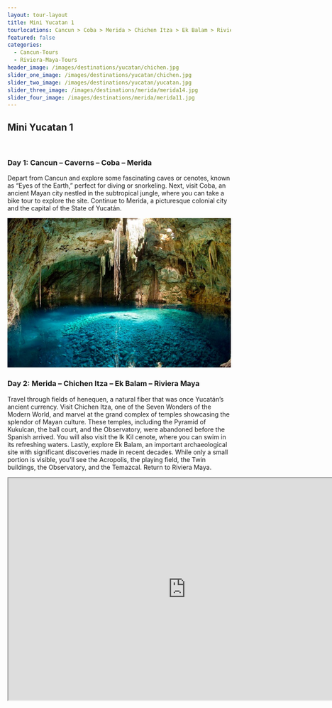 ```yaml
---
layout: tour-layout
title: Mini Yucatan 1
tourlocations: Cancun > Coba > Merida > Chichen Itza > Ek Balam > Riviera Maya
featured: false
categories:
  - Cancun-Tours
  - Riviera-Maya-Tours
header_image: /images/destinations/yucatan/chichen.jpg
slider_one_image: /images/destinations/yucatan/chichen.jpg
slider_two_image: /images/destinations/yucatan/yucatan.jpg
slider_three_image: /images/destinations/merida/merida14.jpg
slider_four_image: /images/destinations/merida/merida11.jpg
---
```

## Mini Yucatan 1

&nbsp;

### Day 1: Cancun – Caverns – Coba – Merida

Depart from Cancun and explore some fascinating caves or cenotes, known as “Eyes of the Earth,” perfect for diving or snorkeling. Next, visit Coba, an ancient Mayan city nestled in the subtropical jungle, where you can take a bike tour to explore the site. Continue to Merida, a picturesque colonial city and the capital of the State of Yucatán.

![](/images/destinations/yucatan/yucatan8.jpg)

### Day 2: Merida – Chichen Itza – Ek Balam – Riviera Maya

Travel through fields of henequen, a natural fiber that was once Yucatán’s ancient currency. Visit Chichen Itza, one of the Seven Wonders of the Modern World, and marvel at the grand complex of temples showcasing the splendor of Mayan culture. These temples, including the Pyramid of Kukulcan, the ball court, and the Observatory, were abandoned before the Spanish arrived. You will also visit the Ik Kil cenote, where you can swim in its refreshing waters. Lastly, explore Ek Balam, an important archaeological site with significant discoveries made in recent decades. While only a small portion is visible, you’ll see the Acropolis, the playing field, the Twin buildings, the Observatory, and the Temazcal. Return to Riviera Maya.

<div class="map-container">

<iframe src="https://www.google.com/maps/d/u/0/embed?mid=1k-V4OAipquUzYVL173ItB2a8vpne75s&amp;ehbc=2E312F&amp;noprof=1" width="800" height="500"></iframe>

</div>

&nbsp;